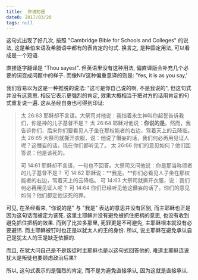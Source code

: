 ```yaml
---
title: _你说的是
date0: 2017/03/20
tags: null
---
```


这句式出现了好几次, 按照 "Cambridge Bible for Schools and Colleges" 的说法, 这是希伯来语及希腊语中都有的表肯定的句式. 换言之, 是种固定用法, 可以看成是一个短语.

直接逐字翻译是 "Thou sayest".
但英语里没有这种用法, 偏直译版会补充几个必要的词变成问题中的样子.
而像NIV这种偏重意译的则是: 'Yes, it is as you say,'

我们容易以为这是一种推脱的说法: "这可是你自己说的啊, 不是我说的", 但这句式并没有这意思. 相反它表示更强烈的肯定, 效果大概相当于把对方的话用肯定的句式重复说一遍. 这从圣经自身也可得到印证:

> 太 26:63 耶稣却不言语。大祭司对他说：我指着永生神叫你起誓告诉我们，你是神的儿子基督不是？
> 太 26:64 耶稣对他说：**你说的是**。然而，我告诉你们，后来你们要看见人子坐在那权能者的右边，驾着天上的云降临。
> 太 26:65 大祭司就撕开衣服，说：他说了僭妄的话，我们何必再用见证人呢？这僭妄的话，现在你们都听见了。
> 太 26:66 你们的意见如何？他们回答说：他是该死的。
>
> 可 14:61 耶稣却不言语，一句也不回答。大祭司又问他说：你是那当称颂者的儿子基督不是？
> 可 14:62 耶稣说：**我是。**你们必看见人子坐在那权能者的右边，驾着天上的云降临。
> 可 14:63 大祭司就撕开衣服，说：我们何必再用见证人呢？
> 可 14:64 你们已经听见他这僭妄的话了。你们的意见如何？他们都定他该死的罪。

可见, 在圣经看来, "你说的是" 与 "我是" 表达的意思并没有区别, 而主耶稣也正是因为这句话而被定为该死. 这里主耶稣并没有避免被抓住把柄的意思, 也没有收到避免抓住把柄的效果.  而到了比拉多那里, 死罪更是不可避免, 主耶稣根本就没有必要避讳. 而主耶稣被钉时也正是以犹太人的王的身份. 所以, 说主耶稣在避免承认自己是犹太人的王是缺乏依据的.

而且, 在犹大问自己是不是叛徒时主耶稣也是以这句式回答他的, 难道主耶稣连说犹大是叛徒也要顾虑政治后果?

所以, 这句式表示的是强烈的肯定, 而不是为避免直接承认, 因为这就是直接承认.
